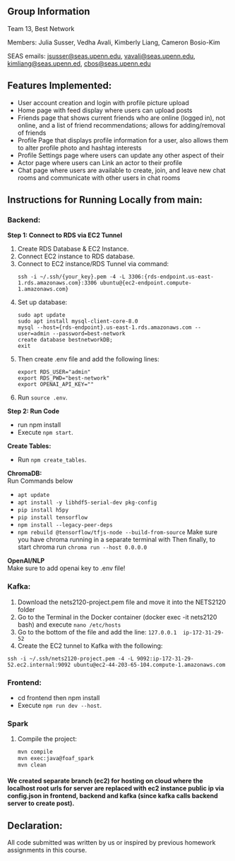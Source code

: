 ## Group Information
Team 13, Best Network

Members: Julia Susser, Vedha Avali, Kimberly Liang, Cameron Bosio-Kim

SEAS emails: jsusser@seas.upenn.edu, vavali@seas.upenn.edu, kimliang@seas.upenn.ed, cbos@seas.upenn.edu

## Features Implemented:
* User account creation and login with profile picture upload
* Home page with feed display where users can upload posts
* Friends page that shows current friends who are online (logged in), not online, and a list of friend recommendations; allows for adding/removal of friends
* Profile Page that displays profile information for a user, also allows them to alter profile photo and hashtag interests
* Profile Settings page where users can update any other aspect of their 
* Actor page where users can Link an actor to their profile
* Chat page where users are available to create, join, and leave new chat rooms and communicate with other users in chat rooms

## Instructions for Running Locally from main:

### Backend:

**Step 1: Connect to RDS via EC2 Tunnel**
1. Create RDS Database & EC2 Instance.
2. Connect EC2 instance to RDS database.
3. Connect to EC2 instance/RDS Tunnel via command: 
   ```
   ssh -i ~/.ssh/{your_key}.pem -4 -L 3306:{rds-endpoint.us-east-1.rds.amazonaws.com}:3306 ubuntu@{ec2-endpoint.compute-1.amazonaws.com}
   ```
4. Set up database:
   ```
   sudo apt update
   sudo apt install mysql-client-core-8.0
   mysql --host={rds-endpoint}.us-east-1.rds.amazonaws.com --user=admin --password=best-network
   create database bestnetworkDB;
   exit
   ```
5. Then create .env file and add the following lines:
   ```
   export RDS_USER="admin"
   export RDS_PWD="best-network"
   export OPENAI_API_KEY=""
   ```
6. Run `source .env`.

**Step 2: Run Code**
- run npm install
- Execute `npm start`.

**Create Tables:**
- Run `npm create_tables`.

**ChromaDB:**
<br>
Run Commands below
- `apt update`
- `apt install -y libhdf5-serial-dev pkg-config`
- `pip install h5py`
- `pip install tensorflow`
- `npm install --legacy-peer-deps`
- `npm rebuild @tensorflow/tfjs-node --build-from-source`
Make sure you have chroma running in a separate terminal with
Then finally, to start chroma run `chroma run --host 0.0.0.0`

**OpenAI/NLP**
<br>
Make sure to add openai key to .env file!

### Kafka: 
1. Download the nets2120-project.pem file and move it into the NETS2120 folder
2. Go to the Terminal in the Docker container (docker exec -it nets2120 bash) and execute `nano /etc/hosts`
3. Go to the bottom of the file and add the line: `127.0.0.1  ip-172-31-29-52`
4. Create the EC2 tunnel to Kafka with the following:
```
ssh -i ~/.ssh/nets2120-project.pem -4 -L 9092:ip-172-31-29-52.ec2.internal:9092 ubuntu@ec2-44-203-65-104.compute-1.amazonaws.com
```

### Frontend:
- cd frontend then npm install
- Execute `npm run dev --host`.

### Spark
1. Compile the project:
   ```bash
   mvn compile
   mvn exec:java@foaf_spark
   mvn clean
    ```

#### We created separate branch (ec2) for hosting on cloud where the localhost root urls for server are replaced with ec2 instance public ip via config.json in frontend, backend and kafka (since kafka calls backend server to create post).

## Declaration:
All code submitted was written by us or inspired by previous homework assignments in this course. 
